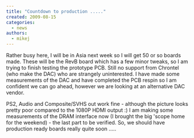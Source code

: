 ```yaml
---
title: "Countdown to production ....."
created: 2009-08-15
categories: 
  - news
authors: 
  - mikej
---
```


Rather busy here, I will be in Asia next week so I will get 50 or so boards made. These will be the RevB board which has a few minor tweaks, so I am trying to finish testing the prototype PCB. Still no support from Chrontel (who make the DAC) who are strangely uninterested. I have made some measurements of the DAC and have completed the PCB respin so I am confident we can go ahead, however we are looking at an alternative DAC vendor. 

PS2, Audio and Composite/SVHS out work fine - although the picture looks pretty poor compared to the 1080P HDMI output :) I am making some measurements of the DRAM interface now (I brought the big 'scope home for the weekend) - the last part to be verified.  So, we should have production ready boards really quite soon .....
